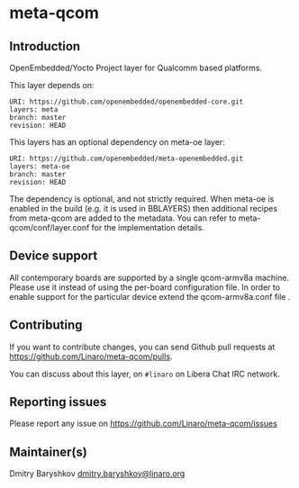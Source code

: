 # meta-qcom

## Introduction

OpenEmbedded/Yocto Project layer for Qualcomm based platforms.

This layer depends on:

```
URI: https://github.com/openembedded/openembedded-core.git
layers: meta
branch: master
revision: HEAD
```

This layers has an optional dependency on meta-oe layer:

```
URI: https://github.com/openembedded/meta-openembedded.git
layers: meta-oe
branch: master
revision: HEAD
```

The dependency is optional, and not strictly required. When meta-oe is enabled
in the build (e.g. it is used in BBLAYERS) then additional recipes from
meta-qcom are added to the metadata. You can refer to meta-qcom/conf/layer.conf
for the implementation details.

## Device support

All contemporary boards are supported by a single qcom-armv8a machine. Please
use it instead of using the per-board configuration file. In order to enable
support for the particular device extend the qcom-armv8a.conf file .

## Contributing

If you want to contribute changes, you can send Github pull requests at
https://github.com/Linaro/meta-qcom/pulls.

You can discuss about this layer, on `#linaro` on Libera Chat IRC network.

## Reporting issues

Please report any issue on https://github.com/Linaro/meta-qcom/issues

## Maintainer(s)

Dmitry Baryshkov <dmitry.baryshkov@linaro.org>
